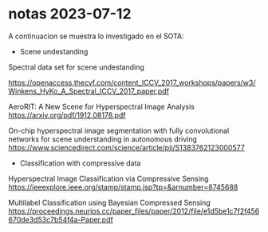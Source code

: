 # notas 2023-07-12

A continuacion se muestra lo investigado en el SOTA:

- Scene undestanding

Spectral data set for scene undestanding

https://openaccess.thecvf.com/content_ICCV_2017_workshops/papers/w3/Winkens_HyKo_A_Spectral_ICCV_2017_paper.pdf

AeroRIT: A New Scene for Hyperspectral Image Analysis
	https://arxiv.org/pdf/1912.08178.pdf

On-chip hyperspectral image segmentation with fully convolutional networks for scene understanding in autonomous driving
	https://www.sciencedirect.com/science/article/pii/S1383762123000577

- Classification with compressive data

Hyperspectral Image Classification via Compressive Sensing
	https://ieeexplore.ieee.org/stamp/stamp.jsp?tp=&arnumber=8745688

Multilabel Classification using Bayesian Compressed Sensing
	https://proceedings.neurips.cc/paper_files/paper/2012/file/e1d5be1c7f2f456670de3d53c7b54f4a-Paper.pdf

